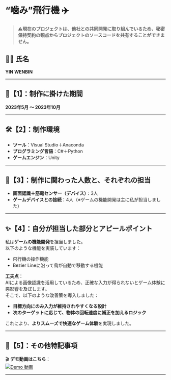 # “噛み”飛行機 ✈️

> **⚠️現在のプロジェクトは、他社との共同開発に取り組んでいるため、秘密保持契約の観点からプロジェクトのソースコードを共有することができません。**

## 🧑‍💻 氏名
**YIN WENBIN**

---

## 📅【1】：制作に掛けた期間  
**2023年5月 ～ 2023年10月**

---

## 🛠【2】：制作環境  
- **ツール**：Visual Studio＋Anaconda  
- **プログラミング言語**：C#＋Python  
- **ゲームエンジン**：Unity

---

## 👥【3】：制作に関わった人数と、それぞれの担当  
- **画面認識＋筋電センサー（デバイス）**：3人  
- **ゲームデバイスとの接続**：4人（※ゲームの機能開発は主に私が担当しました）

---

## ✨【4】：自分が担当した部分とアピールポイント  

私は**ゲームの機能開発**を担当しました。  
以下のような機能を実装しています：

- 飛行機の操作機能  
- Bezier Lineに沿って鳥が自動で移動する機能  

**工夫点**：  
AIによる画像認識を活用しているため、正確な入力が得られないとゲーム体験に悪影響を及ぼします。  
そこで、以下のような改善策を導入しました：

- **目標方向にのみ入力が維持されやすくなる設計**  
- **次のターゲットに応じて、物体の回転速度に補正を加えるロジック**  

これにより、**よりスムーズで快適なゲーム体験**を実現しました。

---

## 📌【5】：その他特記事項  

🎬 **デモ動画はこちら**：  
[![Demo 動画](https://img.youtube.com/vi/yZcnVWcSvgo/0.jpg)](https://youtu.be/yZcnVWcSvgo)

---

